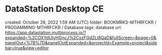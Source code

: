 # DataStation Desktop CE

created: October 28, 2022 1:59 AM (UTC)
folder: BOOKMRKS-MTHRFCKR / PROGAMMING-MTHRFCKR / Database
tags: database
url: https://app.datastation.multiprocess.io/?expanded=%2COXYdUIvHGncJ%2CszFGdZLI8QaD&fullScreen=&page=0&panelOut=%7B%7D&panelOutExpanded=&projectId=Example+project&sidebar=true&view=editor